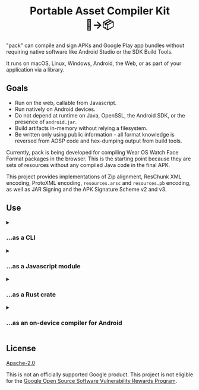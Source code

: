 <h1 align="center"><div>Portable Asset Compiler Kit</div><div>🤖→📦</div></h1>

"pack" can compile and sign APKs and Google Play app bundles without requiring native software
like Android Studio or the SDK Build Tools.

It runs on macOS, Linux, Windows, Android, the Web, or as part of your application via a library.

## Goals

- Run on the web, callable from Javascript.
- Run natively on Android devices.
- Do not depend at runtime on Java, OpenSSL, the Android SDK, or the presence of
  `android.jar`.
- Build artifacts in-memory without relying a filesystem.
- Be written only using public information - all format knowledge is reversed
  from AOSP code and hex-dumping output from build tools.

Currently, pack is being developed for compiling Wear OS Watch Face Format packages
in the browser. This is the starting point because they are sets of resources 
without any compiled Java code in the final APK.

This project provides implementations of Zip alignment, ResChunk XML encoding,
ProtoXML encoding, `resources.arsc` and `resources.pb` encoding, as well as
JAR Signing and the APK Signature Scheme v2 and v3.

## Use

<details>
  <summary><h3>...as a CLI</h3></summary>
pack can be used in place of `aapt2` etc. on desktop machines. After cloning the
repo:

```sh
$ cargo run -p pack-cli ./watchface watchface.apk
# Will generate both watchface.apk and watchface.aab.
# Both will be signed using a built-in testing key/certificate.
```
</details>

<details>
  <summary><h3>...as a Javascript module</h3></summary>

pack can be embedded in a website to dynamically compile and sign APKs and Android App
Bundles for Google Play without installing native software like Android Studio
or the Android SDK.

It is tested to work on recent versions of Chrome, Safari, Edge and Firefox.

First, compile for web:

```sh
$ cd pack-wasm
$ wasm-pack build --target web
# Generates ./pkg/pack_wasm.js as well as TypeScript types
```

Which can then be used like so:

```js
import init, { build } from "./pack_wasm.js";

await init();

// Returns a base-64 encoded file, which is easy to download
// using browser Blob URL APIs.
const result_b64 = build({
  manifest_b64: "...", // base-64 encoded AndroidManifest.xml
  resources: [
    {
      subdirectory: "drawable",
      name: "preview.png",
      contents_b64: "...", // base-64 encoded PNG file
    }
  ],
  generate_aab: false // false for APK, true for AAB
})
```
</details>

<details>
  <summary><h3>...as a Rust crate</h3></summary>

pack can be used as a Rust library crate.

```sh
$ cargo doc -p pack-api --open
```

Will generate comprehensive documentation on the API for creating packages,
which works in a similar way to the Javascript API:

```rust
let pkg = Package {
    android_manifest: "<?xml version...".as_bytes(),
    resources: vec![
        FileResource::new("xml".into(), "strings.xml".into(), "<resource>...".as_bytes()),
        FileResource::new("drawable".into(), "image.png".into(), fs::read(...))
    ]
}

// Use placeholder keys for simplicity
let signing_keys = crypto_keys::Keys::generate_random_testing_keys();
let apk_bytes = compile_and_sign_apk(pkg, signing_keys)?;
```

More advanced usage/behaviour can be achieved by depending on the individual
internal crates such as `pack-asset-compiler`, `pack-sign` and `pack-zip`.
</details>

<details>
  <summary><h3>...as an on-device compiler for Android</h3></summary>

pack can be compiled to run _on an Android device_, such as a phone or Wear OS
watch.

The CLI and library crates can be compiled as-is for Android without changes.

First, `cp -r ./.cargo.example ./.cargo` and change the `.cargo/config.toml`
file to point to the Android NDK. There are comments in the file that will help
you with this.

Then simply compile for Android, push, and run on device.

Example using Android Emulator running on an Apple Silicon Mac:

```sh
pack % cargo build -p pack-cli --target aarch64-linux-android --release
pack % adb push $(pwd)/target/aarch64-linux-android/release/pack-cli /data/local/tmp/pack-cli
pack % adb push ./some-watchface /data/local/tmp/some-watchface
pack % adb shell
emu64a:/ $ cd data/local/tmp
emu64a:/ $ chmod +x ./pack-cli
emu64a:/ $ ./pack-cli ./some-watchface ./some-watchface.apk
Compiled, aligned & signed successfully!
emu64a:/ $ exit
pack % adb pull /data/local/tmp/some-watchface.apk
pack % adb install ./some-watchface.apk
Performing Streamed Install
Success
```

If using a real device with 32-bit userspace, such as a Wear OS watch, perform
similar steps but replace `aarch64-linux-android` with
`armv7-linux-androideabi`.

Similarly, you can create your own crate that depends on `pack-*` packages to
customise it for your needs, then compile for an Android target tuple, no
special setup is required.

</details>

## License

[Apache-2.0](./LICENSE)

This is not an officially supported Google product. This project is not
eligible for the [Google Open Source Software Vulnerability Rewards
Program](https://bughunters.google.com/open-source-security).

